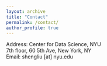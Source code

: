 ```yaml
---
layout: archive
title: "Contact"
permalink: /contact/
author_profile: true
---
```

Address: Center for Data Science, NYU<br>
		 7th floor, 60 5th Ave, New York, NY<br>
Email: shengliu [at] nyu.edu
